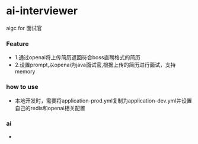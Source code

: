 # ai-interviewer

aigc for 面试官

### Feature

- 1.通过openai将上传简历返回符合boss直聘格式的简历
- 2.设置prompt,以openai为java面试官,根据上传的简历进行面试，支持memory

### how to use

- 本地开发时，需要将application-prod.yml复制为application-dev.yml并设置自己的redis和openai相关配置

### ai
- 